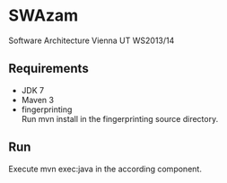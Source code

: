 SWAzam
======

Software Architecture Vienna UT WS2013/14


Requirements
------------

* JDK 7
* Maven 3
* fingerprinting<br/>
    Run mvn install in the fingerprinting source directory.


Run
---

Execute mvn exec:java in the according component.

